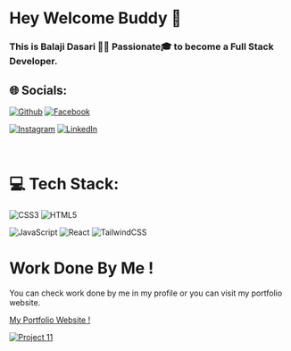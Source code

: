 # Hey Welcome Buddy 👋

### This is Balaji Dasari 🧑‍💻 Passionate🎓 to become a Full Stack Developer.


## 🌐 Socials:


[![Github](https://img.shields.io/badge/Github-teal.svg?logo=Github&logoColor=white)](https://github.com/git-baahubali)
[![Facebook](https://img.shields.io/badge/Facebook-%231877F2.svg?logo=Facebook&logoColor=white)](https://www.facebook.com/balaji.dasari.90/) 

[![Instagram](https://img.shields.io/badge/Instagram-%23E4405F.svg?logo=Instagram&logoColor=white)](https://www.instagram.com/balaji__dasari/) 
[![LinkedIn](https://img.shields.io/badge/LinkedIn-%230077B5.svg?logo=linkedin&logoColor=white)](https://www.linkedin.com/in/balaji-dasari-2a88b5155/)

</br>

# 💻 Tech Stack:

 ![CSS3](https://img.shields.io/badge/css3-%231572B6.svg?style=for-the-badge&logo=css3&logoColor=white) ![HTML5](https://img.shields.io/badge/html5-%23E34F26.svg?style=for-the-badge&logo=html5&logoColor=white) 
 
 ![JavaScript](https://img.shields.io/badge/javascript-%23323330.svg?style=for-the-badge&logo=javascript&logoColor=%23F7DF1E) 
 ![React](https://img.shields.io/badge/react-%2320232a.svg?style=for-the-badge&logo=react&logoColor=%2461DAFB) ![TailwindCSS](https://img.shields.io/badge/tailwindcss-%2338B2AC.svg?style=for-the-badge&logo=tailwind-css&logoColor=white) 
</br>

# Work Done By Me !

You can check work done by me in my profile or you can visit my portfolio website.

[My Portfolio Website !]()

[![Project 11]()](https://github.com/git-baahubali)

</br>



<!--
**git-baahubali/git-baahubali** is a ✨ _special_ ✨ repository because its `README.md` (this file) appears on your GitHub profile.

Here are some ideas to get you started:

- 🔭 I’m currently working on ...
- 🌱 I’m currently learning ...
- 👯 I’m looking to collaborate on ...
- 🤔 I’m looking for help with ...
- 💬 Ask me about ...
- 📫 How to reach me: ...
- 😄 Pronouns: ...
- ⚡ Fun fact: ...
-->
